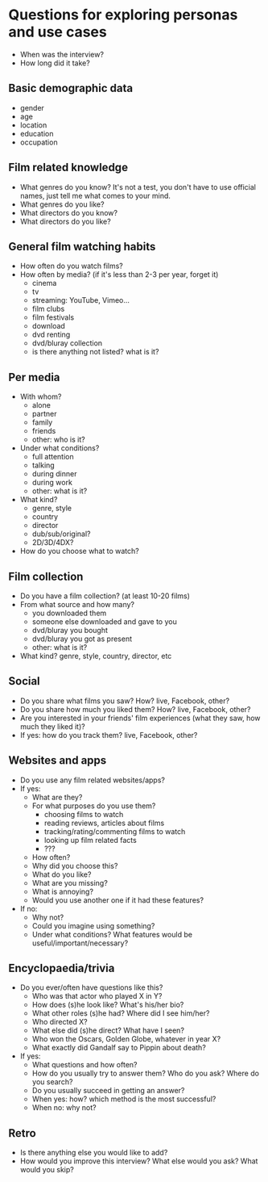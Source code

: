 # Questions for exploring personas and use cases

- When was the interview?
- How long did it take?


## Basic demographic data

- gender
- age
- location
- education
- occupation


## Film related knowledge

- What genres do you know? It's not a test, you don't have to use official names, just tell me what comes to your mind.
- What genres do you like?
- What directors do you know?
- What directors do you like?


## General film watching habits

- How often do you watch films?
- How often by media? (if it's less than 2-3 per year, forget it)
    - cinema
    - tv
    - streaming: YouTube, Vimeo...
    - film clubs
    - film festivals
    - download
    - dvd renting
    - dvd/bluray collection
    - is there anything not listed? what is it?


## Per media

- With whom?
    - alone
    - partner
    - family
    - friends
    - other: who is it?
- Under what conditions?
    - full attention
    - talking
    - during dinner
    - during work
    - other: what is it?
- What kind?
    - genre, style
    - country
    - director
    - dub/sub/original?
    - 2D/3D/4DX?
- How do you choose what to watch?


## Film collection

- Do you have a film collection? (at least 10-20 films)
- From what source and how many?
    - you downloaded them
    - someone else downloaded and gave to you
    - dvd/bluray you bought
    - dvd/bluray you got as present
    - other: what is it?
- What kind? genre, style, country, director, etc


## Social

- Do you share what films you saw? How? live, Facebook, other?
- Do you share how much you liked them? How? live, Facebook, other?
- Are you interested in your friends' film experiences (what they saw, how much they liked it)?
- If yes: how do you track them? live, Facebook, other?


## Websites and apps

- Do you use any film related websites/apps?
- If yes:
    - What are they?
    - For what purposes do you use them?
        - choosing films to watch
        - reading reviews, articles about films
        - tracking/rating/commenting films to watch
        - looking up film related facts
        - ???
    - How often?
    - Why did you choose this?
    - What do you like?
    - What are you missing?
    - What is annoying?
    - Would you use another one if it had these features?
- If no:
    - Why not?
    - Could you imagine using something?
    - Under what conditions? What features would be useful/important/necessary?


## Encyclopaedia/trivia

- Do you ever/often have questions like this?
    - Who was that actor who played X in Y?
    - How does (s)he look like? What's his/her bio?
    - What other roles (s)he had? Where did I see him/her?
    - Who directed X?
    - What else did (s)he direct? What have I seen?
    - Who won the Oscars, Golden Globe, whatever in year X?
    - What exactly did Gandalf say to Pippin about death?
- If yes:
    - What questions and how often?
    - How do you usually try to answer them? Who do you ask? Where do you search?
    - Do you usually succeed in getting an answer?
    - When yes: how? which method is the most successful?
    - When no: why not?


## Retro

- Is there anything else you would like to add?
- How would you improve this interview? What else would you ask? What would you skip?
